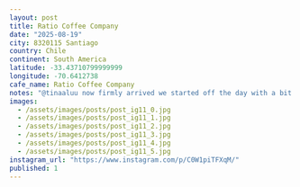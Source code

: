 ```yaml
---
layout: post
title: Ratio Coffee Company
date: "2025-08-19"
city: 8320115 Santiago
country: Chile
continent: South America
latitude: -33.43710799999999
longitude: -70.6412738
cafe_name: Ratio Coffee Company
notes: "@tinaaluu now firmly arrived we started off the day with a bit of light work (I supervised Claude through some tricky state machine work) now off to wander with a coffee in hand from this great spot near our hotel #worldcoffeetour"
images:
  - /assets/images/posts/post_ig11_0.jpg
  - /assets/images/posts/post_ig11_1.jpg
  - /assets/images/posts/post_ig11_2.jpg
  - /assets/images/posts/post_ig11_3.jpg
  - /assets/images/posts/post_ig11_4.jpg
  - /assets/images/posts/post_ig11_5.jpg
instagram_url: "https://www.instagram.com/p/C0W1piTFXqM/"
published: 1
---
```


